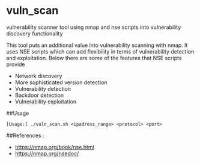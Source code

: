 # vuln_scan

vulnerability scanner tool using nmap and nse scripts into vulnerability discovery functionality

This tool puts an additional value into vulnerability scanning with nmap. 
It uses NSE scripts which can add flexibility in terms of vulnerability detection and exploitation.
Below there are some of the features that NSE scripts provide  

- Network discovery
- More sophisticated version detection
- Vulnerability detection
- Backdoor detection
- Vulnerability exploitation

##Usage 

```[Usage:] ./vuln_scan.sh <ipadress_range> <protocol> <port>```

##References :
- https://nmap.org/book/nse.html
- https://nmap.org/nsedoc/
